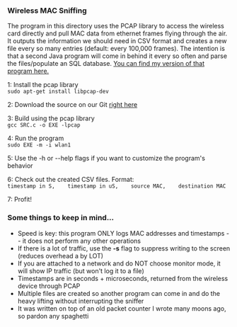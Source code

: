 ### Wireless MAC Sniffing

The program in this directory uses the PCAP library to access the wireless card directly and pull MAC data from ethernet frames flying through the air.  It outputs the information we should need in CSV format and creates a new file every so many entries (default: every 100,000 frames).  The intention is that a second Java program will come in behind it every so often and parse the files/populate an SQL database.  [You can find my version of that program here.](https://github.com/CourseReps/ECEN489-Spring2015/tree/master/Students/I-Love-Github/Project1PB)

1: Install the pcap library  
`sudo apt-get install libpcap-dev`  

2: Download the source on our Git [right here](https://github.com/CourseReps/ECEN489-Spring2015/blob/master/Project1/Team2/PromiscuousBox/8.wireless_mac_sniffing.c)  

3: Build using the pcap library  
`gcc SRC.c -o EXE -lpcap`  

4: Run the program  
`sudo EXE -m -i wlan1`  

5: Use the -h or --help flags if you want to customize the program's behavior

6: Check out the created CSV files.  Format:  
`timestamp in S,    timestamp in uS,    source MAC,    destination MAC`

7: Profit!


### Some things to keep in mind...
* Speed is key: this program ONLY logs MAC addresses and timestamps -- it does not perform any other operations
* If there is a lot of traffic, use the **-s** flag to suppress writing to the screen (reduces overhead a by LOT)
* If you are attached to a network and do NOT choose monitor mode, it will show IP traffic (but won't log it to a file)  
* Timestamps are in seconds + microseconds, returned from the wireless device through PCAP  
* Multiple files are created so another program can come in and do the heavy lifting without interrupting the sniffer
* It was written on top of an old packet counter I wrote many moons ago, so pardon any spaghetti
